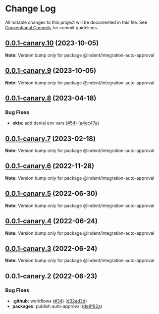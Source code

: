 # Change Log

All notable changes to this project will be documented in this file.
See [Conventional Commits](https://conventionalcommits.org) for commit guidelines.

## [0.0.1-canary.10](https://github.com/indentapis/integrations/compare/@indent/integration-auto-approval@0.0.1-canary.9...@indent/integration-auto-approval@0.0.1-canary.10) (2023-10-05)

**Note:** Version bump only for package @indent/integration-auto-approval





## [0.0.1-canary.9](https://github.com/indentapis/integrations/compare/@indent/integration-auto-approval@0.0.1-canary.8...@indent/integration-auto-approval@0.0.1-canary.9) (2023-10-05)

**Note:** Version bump only for package @indent/integration-auto-approval





## [0.0.1-canary.8](https://github.com/indentapis/integrations/compare/@indent/integration-auto-approval@0.0.1-canary.7...@indent/integration-auto-approval@0.0.1-canary.8) (2023-04-18)


### Bug Fixes

* **okta:** add denial env vars ([#54](https://github.com/indentapis/integrations/issues/54)) ([a4ec47a](https://github.com/indentapis/integrations/commit/a4ec47ab5a9d34e85c458333425d8bd5657a6a69))





## [0.0.1-canary.7](https://github.com/indentapis/integrations/compare/@indent/integration-auto-approval@0.0.1-canary.6...@indent/integration-auto-approval@0.0.1-canary.7) (2023-02-18)

**Note:** Version bump only for package @indent/integration-auto-approval





## [0.0.1-canary.6](https://github.com/indentapis/integrations/compare/@indent/integration-auto-approval@0.0.1-canary.5...@indent/integration-auto-approval@0.0.1-canary.6) (2022-11-28)

**Note:** Version bump only for package @indent/integration-auto-approval





## [0.0.1-canary.5](https://github.com/indentapis/integrations/compare/@indent/integration-auto-approval@0.0.1-canary.4...@indent/integration-auto-approval@0.0.1-canary.5) (2022-06-30)

**Note:** Version bump only for package @indent/integration-auto-approval





## [0.0.1-canary.4](https://github.com/indentapis/integrations/compare/@indent/integration-auto-approval@0.0.1-canary.3...@indent/integration-auto-approval@0.0.1-canary.4) (2022-06-24)

**Note:** Version bump only for package @indent/integration-auto-approval





## [0.0.1-canary.3](https://github.com/indentapis/integrations/compare/@indent/integration-auto-approval@0.0.1-canary.2...@indent/integration-auto-approval@0.0.1-canary.3) (2022-06-24)

**Note:** Version bump only for package @indent/integration-auto-approval





## 0.0.1-canary.2 (2022-06-23)


### Bug Fixes

* **.github:** workflows ([#34](https://github.com/indentapis/integrations/issues/34)) ([d32ed3d](https://github.com/indentapis/integrations/commit/d32ed3d7f538fbb23a91465cbd04a3d7f7d75f60))
* **packages:** publish auto-approval ([de8f82a](https://github.com/indentapis/integrations/commit/de8f82aaf699d67d57461839cdae36d3ed00c0b7))
